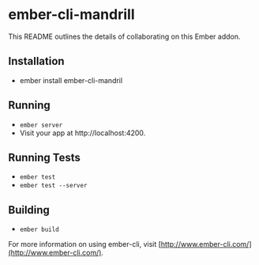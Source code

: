 # ember-cli-mandrill

This README outlines the details of collaborating on this Ember addon.

## Installation

* ember install ember-cli-mandril

## Running

* `ember server`
* Visit your app at http://localhost:4200.

## Running Tests

* `ember test`
* `ember test --server`

## Building

* `ember build`

For more information on using ember-cli, visit [http://www.ember-cli.com/](http://www.ember-cli.com/).
